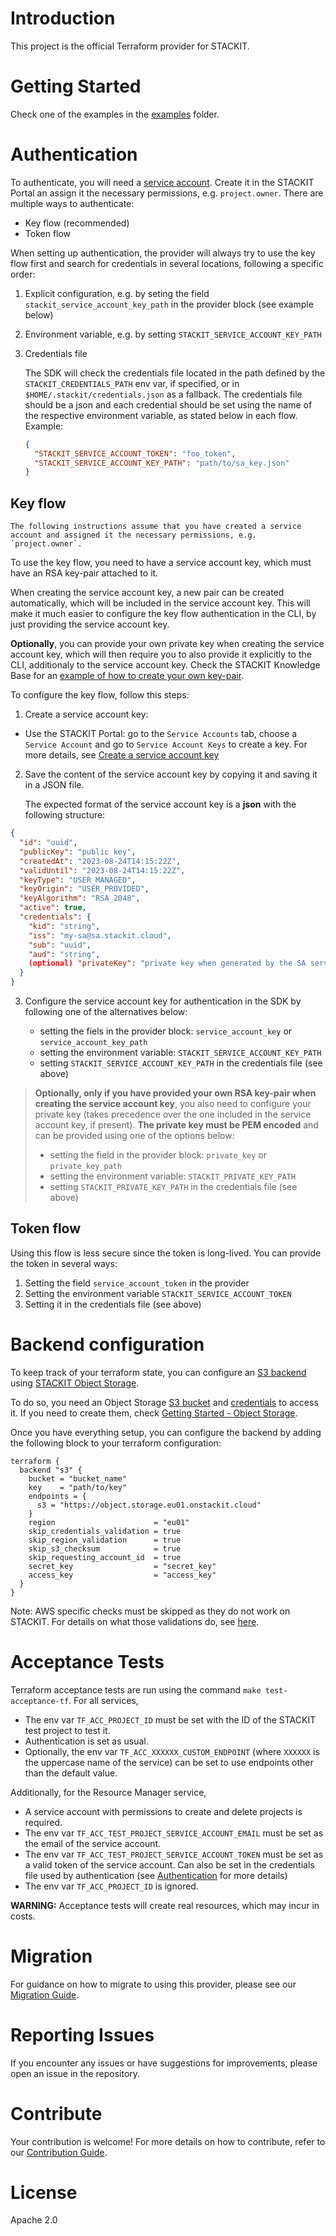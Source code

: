 # Introduction

This project is the official Terraform provider for STACKIT.

# Getting Started

Check one of the examples in the [examples](examples/) folder.

# Authentication

To authenticate, you will need a [service account](https://docs.stackit.cloud/stackit/en/service-accounts-134415819.html). Create it in the STACKIT Portal an assign it the necessary permissions, e.g. `project.owner`. There are multiple ways to authenticate:

- Key flow (recommended)
- Token flow

When setting up authentication, the provider will always try to use the key flow first and search for credentials in several locations, following a specific order:

1. Explicit configuration, e.g. by seting the field `stackit_service_account_key_path` in the provider block (see example below)
2. Environment variable, e.g. by setting `STACKIT_SERVICE_ACCOUNT_KEY_PATH`
3. Credentials file

   The SDK will check the credentials file located in the path defined by the `STACKIT_CREDENTIALS_PATH` env var, if specified,
   or in `$HOME/.stackit/credentials.json` as a fallback.
   The credentials file should be a json and each credential should be set using the name of the respective environment variable, as stated below in each flow. Example:

   ```json
   {
     "STACKIT_SERVICE_ACCOUNT_TOKEN": "foo_token",
     "STACKIT_SERVICE_ACCOUNT_KEY_PATH": "path/to/sa_key.json"
   }
   ```

## Key flow

    The following instructions assume that you have created a service account and assigned it the necessary permissions, e.g. `project.owner`.

To use the key flow, you need to have a service account key, which must have an RSA key-pair attached to it.

When creating the service account key, a new pair can be created automatically, which will be included in the service account key. This will make it much easier to configure the key flow authentication in the CLI, by just providing the service account key.

**Optionally**, you can provide your own private key when creating the service account key, which will then require you to also provide it explicitly to the CLI, additionaly to the service account key. Check the STACKIT Knowledge Base for an [example of how to create your own key-pair](https://docs.stackit.cloud/stackit/en/usage-of-the-service-account-keys-in-stackit-175112464.html#UsageoftheserviceaccountkeysinSTACKIT-CreatinganRSAkey-pair).

To configure the key flow, follow this steps:

1.  Create a service account key:

- Use the STACKIT Portal: go to the `Service Accounts` tab, choose a `Service Account` and go to `Service Account Keys` to create a key. For more details, see [Create a service account key](https://docs.stackit.cloud/stackit/en/create-a-service-account-key-175112456.html)

2.  Save the content of the service account key by copying it and saving it in a JSON file.

    The expected format of the service account key is a **json** with the following structure:

```json
{
  "id": "uuid",
  "publicKey": "public key",
  "createdAt": "2023-08-24T14:15:22Z",
  "validUntil": "2023-08-24T14:15:22Z",
  "keyType": "USER_MANAGED",
  "keyOrigin": "USER_PROVIDED",
  "keyAlgorithm": "RSA_2048",
  "active": true,
  "credentials": {
    "kid": "string",
    "iss": "my-sa@sa.stackit.cloud",
    "sub": "uuid",
    "aud": "string",
    (optional) "privateKey": "private key when generated by the SA service"
  }
}
```

3. Configure the service account key for authentication in the SDK by following one of the alternatives below:

   - setting the fiels in the provider block: `service_account_key` or `service_account_key_path`
   - setting the environment variable: `STACKIT_SERVICE_ACCOUNT_KEY_PATH`
   - setting `STACKIT_SERVICE_ACCOUNT_KEY_PATH` in the credentials file (see above)

> **Optionally, only if you have provided your own RSA key-pair when creating the service account key**, you also need to configure your private key (takes precedence over the one included in the service account key, if present). **The private key must be PEM encoded** and can be provided using one of the options below:
>
> - setting the field in the provider block: `private_key` or `private_key_path`
> - setting the environment variable: `STACKIT_PRIVATE_KEY_PATH`
> - setting `STACKIT_PRIVATE_KEY_PATH` in the credentials file (see above)

## Token flow

Using this flow is less secure since the token is long-lived. You can provide the token in several ways:

1. Setting the field `service_account_token` in the provider
2. Setting the environment variable `STACKIT_SERVICE_ACCOUNT_TOKEN`
3. Setting it in the credentials file (see above)

# Backend configuration

To keep track of your terraform state, you can configure an [S3 backend](https://developer.hashicorp.com/terraform/language/settings/backends/s3) using [STACKIT Object Storage](https://docs.stackit.cloud/stackit/en/object-storage-s3-compatible-71009778.html).


To do so, you need an Object Storage [S3 bucket](https://docs.stackit.cloud/stackit/en/basic-concept-objectstorage-71009785.html#BasicConceptObjectStorage-Buckets) and [credentials](https://docs.stackit.cloud/stackit/en/basic-concept-objectstorage-71009785.html#BasicConceptObjectStorage-Credentials) to access it. If you need to create them, check [Getting Started - Object Storage](https://docs.stackit.cloud/stackit/en/getting-started-objectstorage-71009792.html).


Once you have everything setup, you can configure the backend by adding the following block to your terraform configuration:

```
terraform {
  backend "s3" {
    bucket = "bucket_name"
    key    = "path/to/key"
    endpoints = {
      s3 = "https://object.storage.eu01.onstackit.cloud"
    }
    region                      = "eu01"
    skip_credentials_validation = true
    skip_region_validation      = true
    skip_s3_checksum            = true
    skip_requesting_account_id  = true
    secret_key                  = "secret_key"
    access_key                  = "access_key"
  }
}
```

Note: AWS specific checks must be skipped as they do not work on STACKIT. For details on what those validations do, see [here](https://developer.hashicorp.com/terraform/language/settings/backends/s3#configuration).

# Acceptance Tests

Terraform acceptance tests are run using the command `make test-acceptance-tf`. For all services,

- The env var `TF_ACC_PROJECT_ID` must be set with the ID of the STACKIT test project to test it.
- Authentication is set as usual.
- Optionally, the env var `TF_ACC_XXXXXX_CUSTOM_ENDPOINT` (where `XXXXXX` is the uppercase name of the service) can be set to use endpoints other than the default value.

Additionally, for the Resource Manager service,

- A service account with permissions to create and delete projects is required.
- The env var `TF_ACC_TEST_PROJECT_SERVICE_ACCOUNT_EMAIL` must be set as the email of the service account.
- The env var `TF_ACC_TEST_PROJECT_SERVICE_ACCOUNT_TOKEN` must be set as a valid token of the service account. Can also be set in the credentials file used by authentication (see [Authentication](#authentication) for more details)
- The env var `TF_ACC_PROJECT_ID` is ignored.

**WARNING:** Acceptance tests will create real resources, which may incur in costs.

# Migration

For guidance on how to migrate to using this provider, please see our [Migration Guide](./MIGRATION.md).

# Reporting Issues

If you encounter any issues or have suggestions for improvements, please open an issue in the repository.

# Contribute

Your contribution is welcome! For more details on how to contribute, refer to our [Contribution Guide](./CONTRIBUTION.md).

# License

Apache 2.0
